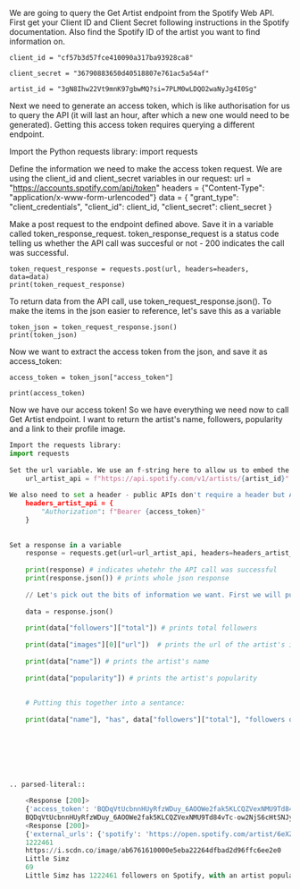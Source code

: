 We are going to query the Get Artist endpoint from the Spotify Web API.
First get your Client ID and Client Secret following instructions in the Spotify documentation. Also find the Spotify ID of the artist you want to find information on.
    
    client_id = "cf57b3d57fce410090a317ba93928ca8"
    
    client_secret = "36790883650d40518807e761ac5a54af"

    artist_id = "3gN8Ihw22Vt9mnK97gbwMQ?si=7PLM0wLDQO2waNyJg4I0Sg"

    
Next we need to generate an access token, which is like authorisation for us to query the API (it will last an hour, after which a new one would need to be generated). Getting this access token requires querying a different endpoint.
    
Import the Python requests library:
    import requests
    
Define the information we need to make the access token request. We are using the client_id and client_secret variables in our request:
    url = "https://accounts.spotify.com/api/token"
    headers = {"Content-Type": "application/x-www-form-urlencoded"}
    data = {
        "grant_type": "client_credentials",
        "client_id": client_id,
        "client_secret": client_secret
    }
   
Make a post request to the endpoint defined above. Save it in a variable called token_response_request. token_response_request is a status code telling us whether the API call was succesful or not - 200 indicates the call was successful.
    
    token_request_response = requests.post(url, headers=headers, data=data)
    print(token_request_response) 
    
To return data from the API call, use token_request_response.json(). To make the items in the json easier to reference, let's save this as a variable

    
    token_json = token_request_response.json()
    print(token_json)
    
Now we want to extract the access token from the json, and save it as access_token:
    
    access_token = token_json["access_token"]
    
    print(access_token)
    
Now we have our access token! So we have everything we need now to call Get Artist endpoint.
I want to return the artist's name, followers, popularity and a link to their profile image.
```python  
Import the requests library:
import requests 
    
Set the url variable. We use an f-string here to allow us to embed the artist_id varibale directly in a string.
    url_artist_api = f"https://api.spotify.com/v1/artists/{artist_id}"
    
We also need to set a header - public APIs don't require a header but APIs that require authentication do - a header is like packaged up authentication.
    headers_artist_api = {
        "Authorization": f"Bearer {access_token}"
    }
    
    
Set a response in a variable
    response = requests.get(url=url_artist_api, headers=headers_artist_api)
    
    print(response) # indicates whetehr the API call was successful
    print(response.json()) # prints whole json response
    
    // Let's pick out the bits of information we want. First we will put response.json() into a variable so its simpler to reference:
    
    data = response.json()
    
    print(data["followers"]["total"]) # prints total followers
    
    print(data["images"][0]["url"])  # prints the url of the artist's image
    
    print(data["name"]) # prints the artist's name
    
    print(data["popularity"]) # prints the artist's popularity
    
    
    # Putting this together into a sentance:
    
    print(data["name"], "has", data["followers"]["total"], "followers on Spotify, with an artist popularity of", data["popularity"], "- their photo can be viewed via", data["images"][0]["url"])
    
    
    
    



.. parsed-literal::

    <Response [200]>
    {'access_token': 'BQDqVtUcbnnHUyRfzWDuy_6AOOWe2fak5KLCQZVexNMU9Td84vTc-ow2NjS6cHtSNJyDPn0_nc5Dw3WTskwtQo2E8QCBJNC95fPRX0RxSz91t6HPIpvz_fHHBlBYa-lOeep8KuELlDQ', 'token_type': 'Bearer', 'expires_in': 3600}
    BQDqVtUcbnnHUyRfzWDuy_6AOOWe2fak5KLCQZVexNMU9Td84vTc-ow2NjS6cHtSNJyDPn0_nc5Dw3WTskwtQo2E8QCBJNC95fPRX0RxSz91t6HPIpvz_fHHBlBYa-lOeep8KuELlDQ
    <Response [200]>
    {'external_urls': {'spotify': 'https://open.spotify.com/artist/6eXZu6O7nAUA5z6vLV8NKI'}, 'followers': {'href': None, 'total': 1222461}, 'genres': [], 'href': 'https://api.spotify.com/v1/artists/6eXZu6O7nAUA5z6vLV8NKI', 'id': '6eXZu6O7nAUA5z6vLV8NKI', 'images': [{'url': 'https://i.scdn.co/image/ab6761610000e5eba22264dfbad2d96ffc6ee2e0', 'height': 640, 'width': 640}, {'url': 'https://i.scdn.co/image/ab67616100005174a22264dfbad2d96ffc6ee2e0', 'height': 320, 'width': 320}, {'url': 'https://i.scdn.co/image/ab6761610000f178a22264dfbad2d96ffc6ee2e0', 'height': 160, 'width': 160}], 'name': 'Little Simz', 'popularity': 69, 'type': 'artist', 'uri': 'spotify:artist:6eXZu6O7nAUA5z6vLV8NKI'}
    1222461
    https://i.scdn.co/image/ab6761610000e5eba22264dfbad2d96ffc6ee2e0
    Little Simz
    69
    Little Simz has 1222461 followers on Spotify, with an artist popularity of 69 - their photo can be viewed via https://i.scdn.co/image/ab6761610000e5eba22264dfbad2d96ffc6ee2e0

